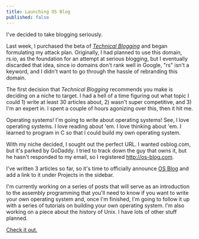 ```yaml
---
title: Launching OS Blog
published: false
---
```


I've decided to take blogging seriously.

Last week, I purchased the beta of [*Technical Blogging*](http://technicalblogging.com/) and began formulating my attack plan. Originally, I had planned to use this domain, rs.io, as the foundation for an attempt at serious blogging, but I eventually discarded that idea, since io domains don't rank well in Google, "rs" isn't a keyword, and I didn't want to go through the hassle of rebranding this domain.

The first decision that *Technical Blogging* recommends you make is deciding on a niche to target. I had a hell of a time figuring out what topic I could 1) write at least 30 articles about, 2) wasn't super competitive, and 3) I'm an expert in. I spent a couple of hours agonizing over this, then it hit me.

Operating systems! I'm going to write about operating systems! See, I love operating systems. I love reading about 'em. I love thinking about 'em. I learned to program in C so that I could build my own operating system. 

With my niche decided, I sought out the perfect URL. I wanted osblog.com, but it's parked by GoDaddy. I tried to track down the guy that owns it, but he hasn't responded to my email, so I registered http://os-blog.com.

I've written 3 articles so far, so it's time to officially announce <a href="http://os-blog.com">OS Blog</a> and add a link to it under Projects in the sidebar. 

I'm currently working on a series of posts that will serve as an introduction to the assembly programming that you'll need to know if you want to write your own operating system and, once I'm finished, I'm going to follow it up with a series  of tutorials on building your own operating system. I'm also working on a piece about the history of Unix. I have lots of other stuff planned.

<a href="http://os-blog.com">Check it out.</a>

